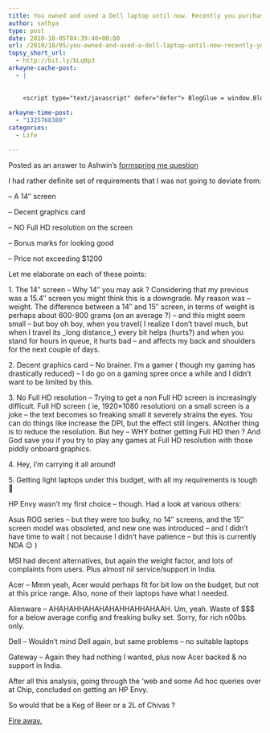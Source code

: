 ```yaml
---
title: You owned and used a Dell laptop until now. Recently you purchased an HP Envy. What factors influenced you in choosing HP over Dell or even Acer, Asus for that matter? No beer for short answer.
author: sathya
type: post
date: 2010-10-05T04:39:40+00:00
url: /2010/10/05/you-owned-and-used-a-dell-laptop-until-now-recently-you-purchased-an-hp-envy-what-factors-influenced-you-in-choosing-hp-over-dell-or-even-acer-asus-for-that-matter-no-beer-for-short-answer/
topsy_short_url:
  - http://bit.ly/bLq0p3
arkayne-cache-post:
  - |
    
    
    <script type="text/javascript" defer="defer"> BlogGlue = window.BlogGlue || window.Arkayne || {}; BlogGlue.baseurl = 'http://www.blogglue.com'; BlogGlue.go = function(e, a, cid, gid) { var id = a.getAttribute('id'); var orig = a.getAttribute('href'); var target = a.getAttribute('target'); var redir = [BlogGlue.baseurl, 'link', cid, gid, ''].join('/'); redir += '?ts=' + Math.random(); redir += '&amp;url=' + escape(a.href); a.setAttribute('href', redir); setTimeout('BlogGlue.restore("' + id + '", "' + orig + '")', 0); return true; }; BlogGlue.restore = function(id, orig) { var a = document.getElementById(id); if (a) a.setAttribute('href', orig); }; </script> <div class="blogglue_plugin" style="display:block;margin:5px 0px 20px 0px;"> <h3 class="blogglue-header blogglue-inner"> More From sathyabhat </h3> <ul class="blogglue-links blogglue-inner"> <li id="blogglue-inner-1"><a href="http://sathyabh.at/2008/01/19/my-laptop-chronicles-obtainingor-trying-to-obtain-a-bsnl-evdo-connection-part-1/?utm_source=BlogGlue_network&amp;utm_medium=BlogGlue_Plugin" id="blogglue-2947642" target="_parent" onclick="return BlogGlue.go(event, this, 2942112, 2947642);" title="My Laptop Chronicles: Obtaining(or trying to obtain) a BSNL EVDO connection Part 1 » My World">My Laptop Chronicles: Obtaining(or trying to obtain) a BSNL EVDO connection Part 1 » My World</a></li> <li id="blogglue-inner-2"><a href="http://sathyabh.at/2009/09/29/back-in-india/?utm_source=BlogGlue_network&amp;utm_medium=BlogGlue_Plugin" id="blogglue-2942131" target="_parent" onclick="return BlogGlue.go(event, this, 2942112, 2942131);" title="Back In India » My World">Back In India » My World</a></li> <li id="blogglue-inner-3"><a href="http://sathyabh.at/2008/02/17/of-handling-multiple-projects-and-failed-evdo-connections/?utm_source=BlogGlue_network&amp;utm_medium=BlogGlue_Plugin" id="blogglue-2949791" target="_parent" onclick="return BlogGlue.go(event, this, 2942112, 2949791);" title="Of Handling Multiple Projects And Failed EVDO Connections » My World">Of Handling Multiple Projects And Failed EVDO Connections » My World</a></li> </ul> <div class="blogglue-footer" style="margin:10px 0px;display:block !important"> <a href="http://www.blogglue.com/12928-ab7e24be6f12e678fc1a468df18f3f3f/?utm_source=BlogGlue%20Plugin&amp;utm_medium=Recommend&amp;utm_campaign=Plugin&amp;coupon=SATHYABHAT&amp;blogglue_page=2942112" target="_blank" style="text-decoration:none !important;"> <img src="http://www.gravatar.com/avatar.php?default=%2F%2Fs3.amazonaws.com%2Farkayne-media%2Fimg%2Fprofile%2Fdefault_sm.png&amp;size=24&amp;gravatar_id=1375f202e61682cc4963295f4b0430dc" width="24" height="24" border="0" alt="Blog Margeting Related Posts Plugin For sathyabhat" style="display:inline;margin: 0 5px 0 10px; border:1px solid #AAA; width: 24px !important; height: 24px; !important;"/><span style="position:relative;top:-8px;font-family:'Trebuchet MS'; font-size: 0.8em;">Ask <strong>sathyabhat</strong> To Recommend Your Posts</span> </a> <img class="blogglue-hit" style="border:none;left:-9999px;position:absolute;" src="http://www.blogglue.com/widget/hit/2942112.GIF" border="0" alt="Blog Marketing Related Posts Plugin Counter" /> </div> </div>
    
arkayne-time-post:
  - "1325768380"
categories:
  - Life

---
```

<p class="formspringmeAnswer">
  Posted as an answer to Ashwin&#8217;s <a id="aptureLink_B9TdEu7y7Q" href="http://www.formspring.me/sathyabhat/q/1262994332">formspring me question</a>
</p>

<p class="formspringmeAnswer">
  <p>
    I had rather definite set of requirements that I was not going to deviate from:
  </p>
  
  <p>
    &#8211; A 14&#8243; screen
  </p>
  
  <p>
    &#8211; Decent graphics card
  </p>
  
  <p>
    &#8211; NO Full HD resolution on the screen
  </p>
  
  <p>
    &#8211; Bonus marks for looking good
  </p>
  
  <p>
    &#8211; Price not exceeding $1200
  </p>
  
  <p>
    Let me elaborate on each of these points:
  </p>
  
  <p>
    1. The 14&#8243; screen &#8211; Why 14&#8243; you may ask ? Considering that my previous was a 15.4&#8243; screen you might think this is a downgrade. My reason was &#8211; weight. The difference between a 14&#8243; and 15&#8243; screen, in terms of weight is perhaps about 600-800 grams (on an average ?) &#8211; and this might seem small &#8211; but boy oh boy, when you travel( I realize I don&#8217;t travel much, but when I travel its _long distance_) every bit helps (hurts?) and when you stand for hours in queue, it hurts bad &#8211; and affects my back and shoulders for the next couple of days.
  </p>
  
  <p>
    2. Decent graphics card &#8211; No brainer. I&#8217;m a gamer ( though my gaming has drastically reduced) &#8211; I do go on a gaming spree once a while and I didn&#8217;t want to be limited by this.
  </p>
  
  <p>
    3. No Full HD resolution &#8211; Trying to get a non Full HD screen is increasingly difficult. Full HD screen ( ie, 1920&#215;1080 resolution) on a small screen is a joke &#8211; the text becomes so freaking small it severely strains the eyes. You can do things like increase the DPI, but the effect still lingers. ANother thing is to reduce the resolution. But hey &#8211; WHY bother getting Full HD then ? And God save you if you try to play any games at Full HD resolution with those piddly onboard graphics.
  </p>
  
  <p>
    4. Hey, I&#8217;m carrying it all around!
  </p>
  
  <p>
    5. Getting light laptops under this budget, with all my requirements is tough 🙂
  </p>
  
  <p>
    HP Envy wasn&#8217;t my first choice &#8211; though. Had a look at various others:
  </p>
  
  <p>
    Asus ROG series &#8211; but they were too bulky, no 14&#8243; screens, and the 15&#8243; screen model was obsoleted, and new one was introduced &#8211; and I didn&#8217;t have time to wait ( not because I didn&#8217;t have patience &#8211; but this is currently NDA 😉 )
  </p>
  
  <p>
    MSI had decent alternatives, but again the weight factor, and lots of complaints from users. Plus almost nil service/support in India.
  </p>
  
  <p>
    Acer &#8211; Mmm yeah, Acer would perhaps fit for bit low on the budget, but not at this price range. Also, none of their laptops have what I needed.
  </p>
  
  <p>
    Alienware &#8211; AHAHAHHAHAHAHAHHAHHAHAAH. Um, yeah. Waste of $$$ for a below average config and freaking bulky set. Sorry, for rich n00bs only.
  </p>
  
  <p>
    Dell &#8211; Wouldn&#8217;t mind Dell again, but same problems &#8211; no suitable laptops
  </p>
  
  <p>
    Gateway &#8211; Again they had nothing I wanted, plus now Acer backed & no support in India.
  </p>
  
  <p>
    After all this analysis, going through the &#8216;web and some Ad hoc queries over at Chip, concluded on getting an HP Envy.
  </p>
  
  <p>
    So would that be a Keg of Beer or a 2L of Chivas ?
  </p>
  
  <p class="formspringmeFooter">
    <a href="http://formspring.me/sathyabhat?utm_medium=social&utm_source=wordpress&utm_campaign=shareanswer">Fire away.</a>
  </p>